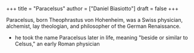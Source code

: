 +++
title = "Paracelsus"
author = ["Daniel Biasiotto"]
draft = false
+++

Paracelsus, born Theophrastus von Hohenheim, was a Swiss physician, alchemist, lay theologian, and philosopher of the German Renaissance.

-   he took the name Paracelsus later in life, meaning "beside or similar to Celsus," an early Roman physician